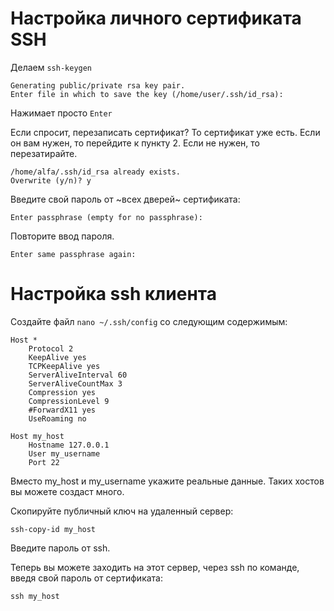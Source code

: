 # Настройка личного сертификата SSH


Делаем `ssh-keygen`

```
Generating public/private rsa key pair.
Enter file in which to save the key (/home/user/.ssh/id_rsa):
```

Нажимает просто `Enter`

Если спросит, перезаписать сертификат? То сертификат уже есть. Если он вам нужен, то перейдите к пункту 2. Если не нужен, то перезатирайте.
```
/home/alfa/.ssh/id_rsa already exists.
Overwrite (y/n)? y
```

Введите свой пароль от ~всех дверей~ сертификата:
```
Enter passphrase (empty for no passphrase):
```

Повторите ввод пароля.
```
Enter same passphrase again:
```


# Настройка ssh клиента

Создайте файл `nano ~/.ssh/config` со следующим содержимым:

```
Host *
	Protocol 2
	KeepAlive yes
	TCPKeepAlive yes
	ServerAliveInterval 60
	ServerAliveCountMax 3
	Compression yes
	CompressionLevel 9
	#ForwardX11 yes
	UseRoaming no
	
Host my_host
	Hostname 127.0.0.1
	User my_username
	Port 22	
```

Вместо my_host и my_username укажите реальные данные. Таких хостов вы можете создаст много.

Скопируйте публичный ключ на удаленный сервер:
```
ssh-copy-id my_host
```
Введите пароль от ssh.

Теперь вы можете заходить на этот сервер, через ssh по команде, введя свой пароль от сертификата:
```
ssh my_host
```
